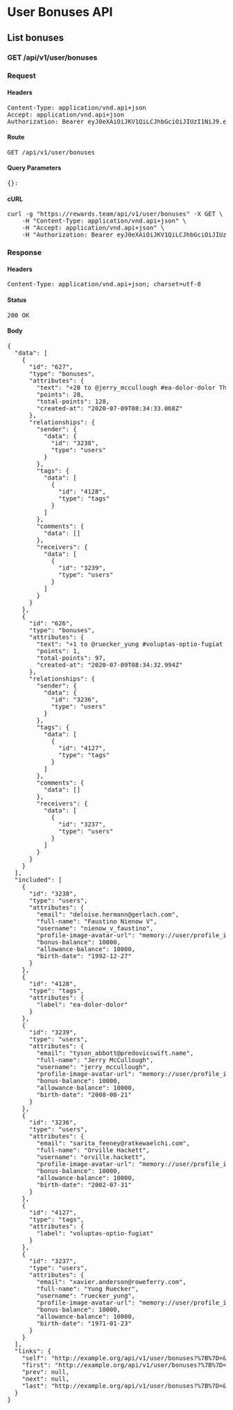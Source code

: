 # User Bonuses API

## List bonuses

### GET /api/v1/user/bonuses
### Request

#### Headers

<pre>Content-Type: application/vnd.api+json
Accept: application/vnd.api+json
Authorization: Bearer eyJ0eXAiOiJKV1QiLCJhbGciOiJIUzI1NiJ9.eyJleHAiOjE1OTQzNzAwNzMsInN1YiI6MzI0MCwidHlwZSI6ImFjY2VzcyIsImNsaWVudF9pZCI6IjIifQ.uYYCHl8TIUkt8FGFP6HoV3RIlqcvYzGf21jxsylCmyo</pre>

#### Route

<pre>GET /api/v1/user/bonuses</pre>

#### Query Parameters

<pre>{}: </pre>

#### cURL

<pre class="request">curl -g &quot;https://rewards.team/api/v1/user/bonuses&quot; -X GET \
	-H &quot;Content-Type: application/vnd.api+json&quot; \
	-H &quot;Accept: application/vnd.api+json&quot; \
	-H &quot;Authorization: Bearer eyJ0eXAiOiJKV1QiLCJhbGciOiJIUzI1NiJ9.eyJleHAiOjE1OTQzNzAwNzMsInN1YiI6MzI0MCwidHlwZSI6ImFjY2VzcyIsImNsaWVudF9pZCI6IjIifQ.uYYCHl8TIUkt8FGFP6HoV3RIlqcvYzGf21jxsylCmyo&quot;</pre>

### Response

#### Headers

<pre>Content-Type: application/vnd.api+json; charset=utf-8</pre>

#### Status

<pre>200 OK</pre>

#### Body

<pre>{
  "data": [
    {
      "id": "627",
      "type": "bonuses",
      "attributes": {
        "text": "+28 to @jerry_mccullough #ea-dolor-dolor Thank you!",
        "points": 28,
        "total-points": 128,
        "created-at": "2020-07-09T08:34:33.068Z"
      },
      "relationships": {
        "sender": {
          "data": {
            "id": "3238",
            "type": "users"
          }
        },
        "tags": {
          "data": [
            {
              "id": "4128",
              "type": "tags"
            }
          ]
        },
        "comments": {
          "data": []
        },
        "receivers": {
          "data": [
            {
              "id": "3239",
              "type": "users"
            }
          ]
        }
      }
    },
    {
      "id": "626",
      "type": "bonuses",
      "attributes": {
        "text": "+1 to @ruecker_yung #voluptas-optio-fugiat Thank you!",
        "points": 1,
        "total-points": 97,
        "created-at": "2020-07-09T08:34:32.994Z"
      },
      "relationships": {
        "sender": {
          "data": {
            "id": "3236",
            "type": "users"
          }
        },
        "tags": {
          "data": [
            {
              "id": "4127",
              "type": "tags"
            }
          ]
        },
        "comments": {
          "data": []
        },
        "receivers": {
          "data": [
            {
              "id": "3237",
              "type": "users"
            }
          ]
        }
      }
    }
  ],
  "included": [
    {
      "id": "3238",
      "type": "users",
      "attributes": {
        "email": "deloise.hermann@gerlach.com",
        "full-name": "Faustino Nienow V",
        "username": "nienow_v_faustino",
        "profile-image-avatar-url": "memory://user/profile_image/a8825d50be9050362cf116baa55d437c.png",
        "bonus-balance": 10000,
        "allowance-balance": 10000,
        "birth-date": "1992-12-27"
      }
    },
    {
      "id": "4128",
      "type": "tags",
      "attributes": {
        "label": "ea-dolor-dolor"
      }
    },
    {
      "id": "3239",
      "type": "users",
      "attributes": {
        "email": "tyson_abbott@predovicswift.name",
        "full-name": "Jerry McCullough",
        "username": "jerry_mccullough",
        "profile-image-avatar-url": "memory://user/profile_image/01dfed04d95d2771e689100a082352be.png",
        "bonus-balance": 10000,
        "allowance-balance": 10000,
        "birth-date": "2008-08-21"
      }
    },
    {
      "id": "3236",
      "type": "users",
      "attributes": {
        "email": "sarita_feeney@ratkewaelchi.com",
        "full-name": "Orville Hackett",
        "username": "orville.hackett",
        "profile-image-avatar-url": "memory://user/profile_image/205f1adf932438b5150758710f618cef.png",
        "bonus-balance": 10000,
        "allowance-balance": 10000,
        "birth-date": "2002-07-31"
      }
    },
    {
      "id": "4127",
      "type": "tags",
      "attributes": {
        "label": "voluptas-optio-fugiat"
      }
    },
    {
      "id": "3237",
      "type": "users",
      "attributes": {
        "email": "xavier.anderson@roweferry.com",
        "full-name": "Yung Ruecker",
        "username": "ruecker_yung",
        "profile-image-avatar-url": "memory://user/profile_image/ec0e5073d9f91adaacc2c93bbf73e111.png",
        "bonus-balance": 10000,
        "allowance-balance": 10000,
        "birth-date": "1971-01-23"
      }
    }
  ],
  "links": {
    "self": "http://example.org/api/v1/user/bonuses?%7B%7D=&page%5Bnumber%5D=1&page%5Bsize%5D=10",
    "first": "http://example.org/api/v1/user/bonuses?%7B%7D=&page%5Bnumber%5D=1&page%5Bsize%5D=10",
    "prev": null,
    "next": null,
    "last": "http://example.org/api/v1/user/bonuses?%7B%7D=&page%5Bnumber%5D=1&page%5Bsize%5D=10"
  }
}</pre>
